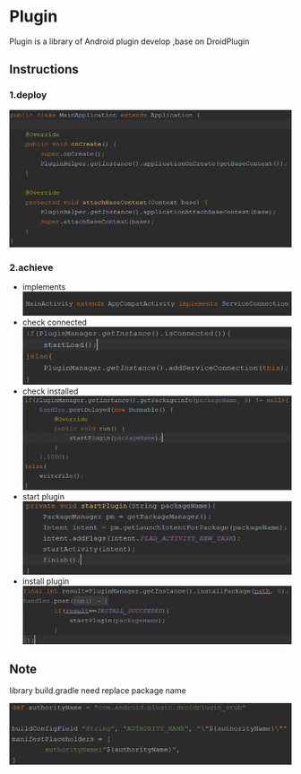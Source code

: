 # Plugin

Plugin is a library of Android plugin develop ,base on DroidPlugin

## Instructions

###  1.deploy
  ![image](https://github.com/FreetoflyBai/Plugin/blob/master/screenshots/1.png)
###  2.achieve
  * implements<br>
  ![image](https://github.com/FreetoflyBai/Plugin/blob/master/screenshots/2.png)
  * check connected<br>
  ![image](https://github.com/FreetoflyBai/Plugin/blob/master/screenshots/3.png)
  * check installed<br>
  ![image](https://github.com/FreetoflyBai/Plugin/blob/master/screenshots/4.png)
  * start plugin<br>
  ![image](https://github.com/FreetoflyBai/Plugin/blob/master/screenshots/5.png)
  * install plugin<br>
  ![image](https://github.com/FreetoflyBai/Plugin/blob/master/screenshots/6.png)

## Note
   library build.gradle need replace package name<br>
   
   ![image](https://github.com/FreetoflyBai/Plugin/blob/master/screenshots/7.png)

